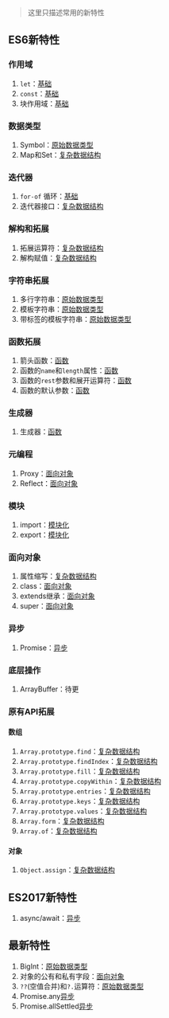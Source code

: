 > 这里只描述常用的新特性

## ES6新特性

### 作用域

1.	`let`：[基础](js/base.md)
2.	`const`：[基础](js/base.md)
3.	块作用域：[基础](js/base.md)

### 数据类型
1.	Symbol：[原始数据类型](js/data.md)
2.	Map和Set：[复杂数据结构](js/ds.md)

### 迭代器

1.	`for-of` 循环：[基础](js/base.md)
2.	迭代器接口：[复杂数据结构](js/ds.md)

### 解构和拓展
1.	拓展运算符：[复杂数据结构](js/ds.md)
2.	解构赋值：[复杂数据结构](js/ds.md)

### 字符串拓展
1.	多行字符串：[原始数据类型](js/data.md)
2.	模板字符串：[原始数据类型](js/data.md)
3.	带标签的模板字符串：[原始数据类型](js/data.md)

### 函数拓展
1.	箭头函数：[函数](js/function.md)
2.	函数的`name`和`length`属性：[函数](js/function.md)
3.	函数的`rest`参数和展开运算符：[函数](js/function.md)
4.	函数的默认参数：[函数](js/function.md)

### 生成器
1.	生成器：[函数](js/function.md)

### 元编程
1.	Proxy：[面向对象](js/oop.md)
2.	Reflect：[面向对象](js/oop.md)

### 模块
1.	import：[模块化](js/module.md)
2.	export：[模块化](js/module.md)

### 面向对象
1.	属性缩写：[复杂数据结构](ds.md)
2.	class：[面向对象](js/oop.md)
3.	extends继承：[面向对象](js/oop.md)
4.	super：[面向对象](js/oop.md)

### 异步
1.	Promise：[异步](js/async.md)

### 底层操作
1.	ArrayBuffer：待更

### 原有API拓展
#### 数组
1.	`Array.prototype.find`：[复杂数据结构](js/ds.md)
2.	`Array.prototype.findIndex`：[复杂数据结构](js/ds.md)
3.	`Array.prototype.fill`：[复杂数据结构](js/ds.md)
4.	`Array.prototype.copyWithin`：[复杂数据结构](js/ds.md)
3.	`Array.prototype.entries`：[复杂数据结构](js/ds.md)
2.	`Array.prototype.keys`：[复杂数据结构](js/ds.md)
3.	`Array.prototype.values`：[复杂数据结构](js/ds.md)
4.	`Array.form`：[复杂数据结构](ds.md)
5.	`Array.of`：[复杂数据结构](js/ds.md)

#### 对象
1.	`Object.assign`：[复杂数据结构](js/ds.md)

## ES2017新特性
1.	async/await：[异步](js/async.md)

## 最新特性

1.	BigInt：[原始数据类型](js/data.md)
2.	对象的公有和私有字段：[面向对象](js/oop.md)
3.	`??`(空值合并)和`?.`运算符：[原始数据类型](js/data.md)
4.	Promise.any[异步](js/async.md)
5.	Promise.allSettled[异步](js/async.md)
